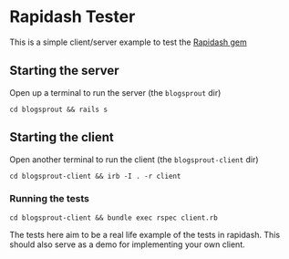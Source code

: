 # Rapidash Tester

This is a simple client/server example to test the [Rapidash gem](http://rapidashgem.com)

## Starting the server

Open up a terminal to run the server (the `blogsprout` dir)

`cd blogsprout && rails s`

## Starting the client

Open another terminal to run the client (the `blogsprout-client` dir)

`cd blogsprout-client && irb -I . -r client`

### Running the tests

`cd blogsprout-client && bundle exec rspec client.rb`

The tests here aim to be a real life example of the tests in rapidash.  This should also serve as a demo for implementing your own client.
